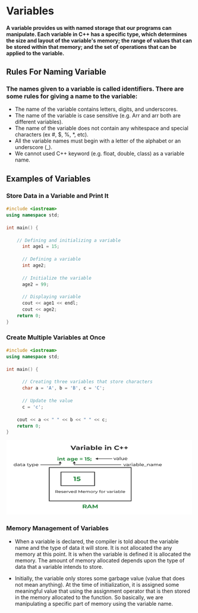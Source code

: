 # Variables
#### A variable provides us with named storage that our programs can manipulate. Each variable in C++ has a specific type, which determines the size and layout of the variable's memory; the range of values that can be stored within that memory; and the set of operations that can be applied to the variable.

## Rules For Naming Variable
### The names given to a variable is called identifiers. There are some rules for giving a name to the variable:

- The name of the variable contains letters, digits, and underscores.
- The name of the variable is case sensitive (e.g. Arr and arr both are different variables).
- The name of the variable does not contain any whitespace and special characters (ex #, $, %, *, etc).
- All the variable names must begin with a letter of the alphabet or an underscore (_).
- We cannot used C++ keyword (e.g. float, double, class) as a variable name.


## Examples of Variables

### Store Data in a Variable and Print It
```cpp
#include <iostream>
using namespace std;

int main() {

    // Defining and initializing a variable
      int age1 = 15;
  
      // Defining a variable
      int age2;
  
      // Initialize the variable
      age2 = 99;
  
      // Displaying variable
      cout << age1 << endl;
      cout << age2;
    return 0;
}
```

### Create Multiple Variables at Once
```cpp
#include <iostream>
using namespace std;

int main() {
  
      // Creating three variables that store characters
      char a = 'A', b = 'B', c = 'C';
  
      // Update the value
      c = 'c';

    cout << a << " " << b << " " << c;
    return 0;
}
```

<img src="../images/variable-memory-management-in-cpp.png" width='500px' height='200px' />

### Memory Management of Variables

- When a variable is declared, the compiler is told about the variable name and the type of data it will store. It is not allocated the any memory at this point. It is when the variable is defined it is allocated the memory. The amount of memory allocated depends upon the type of data that a variable intends to store.

- Initially, the variable only stores some garbage value (value that does not mean anything). At the time of initialization, it is assigned some meaningful value that using the assignment operator that is then stored in the memory allocated to the function. So basically, we are manipulating a specific part of memory using the variable name.